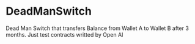 # DeadManSwitch
Dead Man Switch that transfers Balance from Wallet A to Wallet B after 3 months.
Just test contracts writted by Open AI
